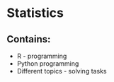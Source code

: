 # Statistics

## Contains:

* R - programming
* Python programming
* Different topics - solving tasks
